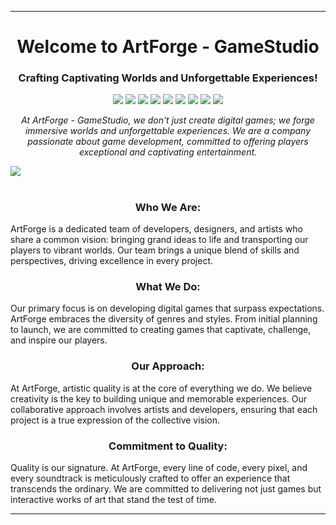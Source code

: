 <!-- Cabeçalho de introdução -->
<hr>
<h1 align="center">Welcome to ArtForge - GameStudio</h1>
<h3 align="center">Crafting Captivating Worlds and Unforgettable Experiences!</h3>
<p align="center">
  <img src="https://img.shields.io/badge/-Git-black?style=flat-square&logo=git"/>
  <img src="https://img.shields.io/badge/-GitHub-black?style=flat-square&logo=github"/>
  <img src="https://img.shields.io/badge/-C-black?style=flat-square&logo=c"/>
  <img src="https://img.shields.io/badge/-C++-black?style=flat-square&logo=cplusplus"/>
  <img src="https://img.shields.io/badge/-UnrealEngine-black?style=flat-square&logo=unrealengine"/>
  <img src="https://img.shields.io/badge/-FMOD-black?style=flat-square&logo=fmod"/>
  <img src="https://img.shields.io/badge/-Blender-black?style=flat-square&logo=blender"/>
  <img src="https://img.shields.io/badge/-Krita-black?style=flat-square&logo=krita"/>
  <img src="https://img.shields.io/badge/-Discord-black?style=flat-square&logo=discord"/>
</p>

<p align="center">
  <em>
    At ArtForge - GameStudio, we don't just create digital games; we forge immersive worlds and unforgettable experiences. We are a company passionate about game development, committed to offering players exceptional and captivating entertainment.
  </em> 
</p>

<!-- Ilustraçãoo -->
<p>
  <em>
    <img align="center" src="https://github.com/ArtForge-GameStudio/.github/assets/14657360/e0880217-f020-4222-8eec-3a41695a6646" />
  </em>
</p>
<h1> </h1>
<!-- - - - - - - - - - - - - - -->


<!-- Descrição da empresa -->
<h3 align="center">Who We Are:</h3>
<p>
  ArtForge is a dedicated team of developers, designers, and artists who share a common vision: bringing grand ideas to life and transporting our players to vibrant worlds. Our team brings a unique blend of skills and perspectives, driving excellence in every project.
</p>

<h3 align="center">What We Do:</h3>
<p>
  Our primary focus is on developing digital games that surpass expectations. ArtForge embraces the diversity of genres and styles. From initial planning to launch, we are committed to creating games that captivate, challenge, and inspire our players.
</p>

<h3 align="center">Our Approach:</h3>
<p>
    At ArtForge, artistic quality is at the core of everything we do. We believe creativity is the key to building unique and memorable experiences. Our collaborative approach involves artists and developers, ensuring that each project is a true expression of the collective vision.
</p>

<h3 align="center">Commitment to Quality:</h3>
<p>
    Quality is our signature. At ArtForge, every line of code, every pixel, and every soundtrack is meticulously crafted to offer an experience that transcends the ordinary. We are committed to delivering not just games but interactive works of art that stand the test of time.
</p>
<!-- - - - - - - - - - - - - - -->

<hr>
